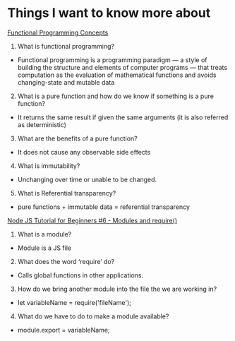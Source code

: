 # Things I want to know more about

[Functional Programming Concepts](https://medium.com/the-renaissance-developer/concepts-of-functional-programming-in-javascript-6bc84220d2aa)

1. What is functional programming?

- Functional programming is a programming paradigm — a style of building the structure and elements of computer programs — that treats computation as the evaluation of mathematical functions and avoids changing-state and mutable data

2. What is a pure function and how do we know if something is a pure function?

- It returns the same result if given the same arguments (it is also referred as deterministic)



3. What are the benefits of a pure function?

- It does not cause any observable side effects


4. What is immutability?

- Unchanging over time or unable to be changed.

5. What is Referential transparency?

- pure functions + immutable data = referential transparency

[Node JS Tutorial for Beginners #6 - Modules and require()](https://www.youtube.com/watch?v=xHLd36QoS4k)

1. What is a module?

- Module is a JS file

2. What does the word ‘require’ do?

- Calls global functions in other applications.

3. How do we bring another module into the file the we are working in?

- let variableName = require('fileName');

4. What do we have to do to make a module available?

- module.export = variableName;